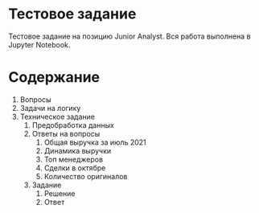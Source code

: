 # Тестовое задание
Тестовое задание на позицию Junior Analyst. Вся работа выполнена в Jupyter Notebook.

# Содержание
1.  Вопросы
2.  Задачи на логику
3.  Техническое задание
    1.  Предобработка данных
    2.  Ответы на вопросы
        1.  Общая выручка за июль 2021
        2.  Динамика выручки
        3.  Топ менеджеров
        4.  Сделки в октябре
        5.  Количество оригиналов
    3.  Задание
        1.  Решение
        2.  Ответ
